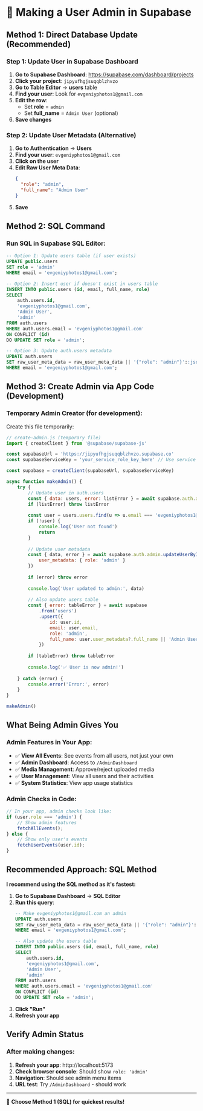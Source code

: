 # 👑 Making a User Admin in Supabase

## Method 1: Direct Database Update (Recommended)

### Step 1: Update User in Supabase Dashboard
1. **Go to Supabase Dashboard**: https://supabase.com/dashboard/projects
2. **Click your project**: `jipyufhgjsuqqblzhvzo`
3. **Go to Table Editor** → **users** table
4. **Find your user**: Look for `evgeniyphotos1@gmail.com`
5. **Edit the row**:
   - Set **role** = `admin`
   - Set **full_name** = `Admin User` (optional)
6. **Save changes**

### Step 2: Update User Metadata (Alternative)
1. **Go to Authentication** → **Users**
2. **Find your user**: `evgeniyphotos1@gmail.com`
3. **Click on the user**
4. **Edit Raw User Meta Data**:
   ```json
   {
     "role": "admin",
     "full_name": "Admin User"
   }
   ```
5. **Save**

## Method 2: SQL Command

### Run SQL in Supabase SQL Editor:

```sql
-- Option 1: Update users table (if user exists)
UPDATE public.users 
SET role = 'admin' 
WHERE email = 'evgeniyphotos1@gmail.com';

-- Option 2: Insert user if doesn't exist in users table
INSERT INTO public.users (id, email, full_name, role)
SELECT 
    auth.users.id,
    'evgeniyphotos1@gmail.com',
    'Admin User',
    'admin'
FROM auth.users 
WHERE auth.users.email = 'evgeniyphotos1@gmail.com'
ON CONFLICT (id) 
DO UPDATE SET role = 'admin';

-- Option 3: Update auth.users metadata
UPDATE auth.users 
SET raw_user_meta_data = raw_user_meta_data || '{"role": "admin"}'::jsonb
WHERE email = 'evgeniyphotos1@gmail.com';
```

## Method 3: Create Admin via App Code (Development)

### Temporary Admin Creator (for development):

Create this file temporarily:

```javascript
// create-admin.js (temporary file)
import { createClient } from '@supabase/supabase-js'

const supabaseUrl = 'https://jipyufhgjsuqqblzhvzo.supabase.co'
const supabaseServiceKey = 'your_service_role_key_here' // Use service role key

const supabase = createClient(supabaseUrl, supabaseServiceKey)

async function makeAdmin() {
    try {
        // Update user in auth.users
        const { data: users, error: listError } = await supabase.auth.admin.listUsers()
        if (listError) throw listError
        
        const user = users.users.find(u => u.email === 'evgeniyphotos1@gmail.com')
        if (!user) {
            console.log('User not found')
            return
        }
        
        // Update user metadata
        const { data, error } = await supabase.auth.admin.updateUserById(user.id, {
            user_metadata: { role: 'admin' }
        })
        
        if (error) throw error
        
        console.log('User updated to admin:', data)
        
        // Also update users table
        const { error: tableError } = await supabase
            .from('users')
            .upsert({
                id: user.id,
                email: user.email,
                role: 'admin',
                full_name: user.user_metadata?.full_name || 'Admin User'
            })
            
        if (tableError) throw tableError
        
        console.log('✅ User is now admin!')
        
    } catch (error) {
        console.error('Error:', error)
    }
}

makeAdmin()
```

## What Being Admin Gives You

### Admin Features in Your App:
- ✅ **View All Events**: See events from all users, not just your own
- ✅ **Admin Dashboard**: Access to `/AdminDashboard` 
- ✅ **Media Management**: Approve/reject uploaded media
- ✅ **User Management**: View all users and their activities
- ✅ **System Statistics**: View app usage statistics

### Admin Checks in Code:
```javascript
// In your app, admin checks look like:
if (user.role === 'admin') {
    // Show admin features
    fetchAllEvents();
} else {
    // Show only user's events
    fetchUserEvents(user.id);
}
```

## Recommended Approach: SQL Method

**I recommend using the SQL method as it's fastest:**

1. **Go to Supabase Dashboard** → **SQL Editor**
2. **Run this query**:
   ```sql
   -- Make evgeniyphotos1@gmail.com an admin
   UPDATE auth.users 
   SET raw_user_meta_data = raw_user_meta_data || '{"role": "admin"}'::jsonb
   WHERE email = 'evgeniyphotos1@gmail.com';
   
   -- Also update the users table
   INSERT INTO public.users (id, email, full_name, role)
   SELECT 
       auth.users.id,
       'evgeniyphotos1@gmail.com',
       'Admin User',
       'admin'
   FROM auth.users 
   WHERE auth.users.email = 'evgeniyphotos1@gmail.com'
   ON CONFLICT (id) 
   DO UPDATE SET role = 'admin';
   ```
3. **Click "Run"**
4. **Refresh your app**

## Verify Admin Status

### After making changes:
1. **Refresh your app**: http://localhost:5173
2. **Check browser console**: Should show `role: 'admin'`
3. **Navigation**: Should see admin menu items
4. **URL test**: Try `/AdminDashboard` - should work

---

🎯 **Choose Method 1 (SQL) for quickest results!**
